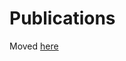 # Publications

Moved [here](https://bids-website.readthedocs.io/en/latest/getting_started/resources/publications.html)
